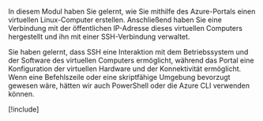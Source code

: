 In diesem Modul haben Sie gelernt, wie Sie mithilfe des Azure-Portals einen virtuellen Linux-Computer erstellen. Anschließend haben Sie eine Verbindung mit der öffentlichen IP-Adresse dieses virtuellen Computers hergestellt und ihn mit einer SSH-Verbindung verwaltet. 

Sie haben gelernt, dass SSH eine Interaktion mit dem Betriebssystem und der Software des virtuellen Computers ermöglicht, während das Portal eine Konfiguration der virtuellen Hardware und der Konnektivität ermöglicht. Wenn eine Befehlszeile oder eine skriptfähige Umgebung bevorzugt gewesen wäre, hätten wir auch PowerShell oder die Azure CLI verwenden können.

<!-- Cleanup sandbox -->
[!include[](../../../includes/azure-sandbox-cleanup.md)]
